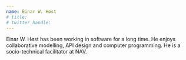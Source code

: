 ```yaml
---
name: Einar W. Høst
# title: 
# twitter_handle: 
---
```

Einar W. Høst has been working in software for a long time. He enjoys collaborative modelling, API design and computer programming. He is a socio-technical facilitator at NAV.
